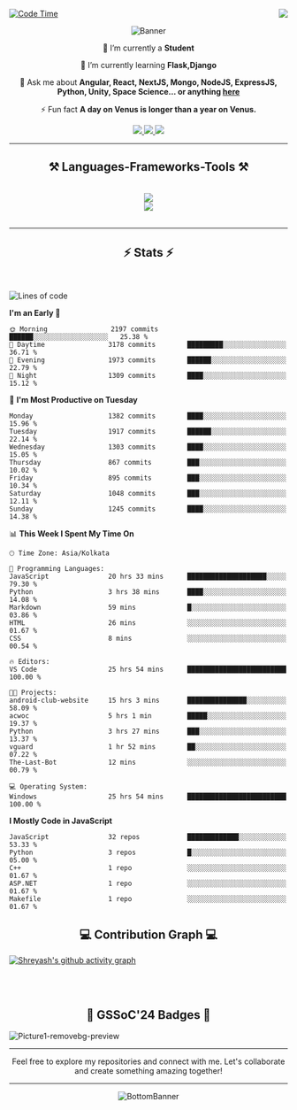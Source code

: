 <div>
 
<img align="right" src="https://visitor-badge.laobi.icu/badge?page_id=shreyash3087.shreyash3087" />

 [![Code Time](https://wakatime.com/badge/user/cd5f70df-e644-46f4-a03b-e1ce78615131.svg)](https://wakatime.com/@cd5f70df-e644-46f4-a03b-e1ce78615131)
 
</div>


<div align="center">
 
![Banner](https://github.com/user-attachments/assets/fe33d289-b057-4d85-ad76-3103802aa9e1)

</div>


<div align="center">
 
 🔭 I’m currently a **Student** 
 
 🌱 I’m currently learning **Flask,Django**

💬 Ask me about **Angular, React, NextJS, Mongo, NodeJS, ExpressJS, Python, Unity, Space Science... or anything [here](https://github.com/shreyash3087/shreyash3087/issues)**

⚡ Fun fact **A day on Venus is longer than a year on Venus.**

</div>
 
<div align="center"> 
  <a href="mailto:shreyash3087@gmail.com">
    <img src="https://img.shields.io/badge/Gmail-333333?style=for-the-badge&logo=gmail&logoColor=red" />
  </a>
  <a href="https://www.linkedin.com/in/shreyash-srivastava-1a1161280" target="_blank">
    <img src="https://img.shields.io/badge/LinkedIn-0077B5?style=for-the-badge&logo=linkedin&logoColor=white" target="_blank" />
  </a>
  <a href="https://github.com/shreyash3087" target="_blank">
     <img src="https://img.shields.io/badge/Github-FF5722?style=for-the-badge&logo=github&logoColor=white" target="_blank" />
  </a>
</div>
<hr/>
 
<h2 align="center">⚒️ Languages-Frameworks-Tools ⚒️</h2>
<br/>
<div align="center">
    <img src="https://skillicons.dev/icons?i=react,bootstrap,html,css,vscode,github,figma,cpp,vercel,netlify" /><br>
    <img src="https://skillicons.dev/icons?i=tailwind,git,nodejs,python,javascript,typescript,express,firebase,mongodb,nextjs,unity,azure,blender" /><br>
</div>

<br/>
<hr/>

<h2 align="center">⚡ Stats ⚡</h2>

<br>
<div>
 
 
<!--START_SECTION:waka-->
![Lines of code](https://img.shields.io/badge/From%20Hello%20World%20I%27ve%20Written-5.2%20million%20lines%20of%20code-blue)

**I'm an Early 🐤** 

```text
🌞 Morning                2197 commits        ██████░░░░░░░░░░░░░░░░░░░   25.38 % 
🌆 Daytime                3178 commits        █████████░░░░░░░░░░░░░░░░   36.71 % 
🌃 Evening                1973 commits        ██████░░░░░░░░░░░░░░░░░░░   22.79 % 
🌙 Night                  1309 commits        ████░░░░░░░░░░░░░░░░░░░░░   15.12 % 
```
📅 **I'm Most Productive on Tuesday** 

```text
Monday                   1382 commits        ████░░░░░░░░░░░░░░░░░░░░░   15.96 % 
Tuesday                  1917 commits        ██████░░░░░░░░░░░░░░░░░░░   22.14 % 
Wednesday                1303 commits        ████░░░░░░░░░░░░░░░░░░░░░   15.05 % 
Thursday                 867 commits         ███░░░░░░░░░░░░░░░░░░░░░░   10.02 % 
Friday                   895 commits         ███░░░░░░░░░░░░░░░░░░░░░░   10.34 % 
Saturday                 1048 commits        ███░░░░░░░░░░░░░░░░░░░░░░   12.11 % 
Sunday                   1245 commits        ████░░░░░░░░░░░░░░░░░░░░░   14.38 % 
```


📊 **This Week I Spent My Time On** 

```text
🕑︎ Time Zone: Asia/Kolkata

💬 Programming Languages: 
JavaScript               20 hrs 33 mins      ████████████████████░░░░░   79.30 % 
Python                   3 hrs 38 mins       ████░░░░░░░░░░░░░░░░░░░░░   14.08 % 
Markdown                 59 mins             █░░░░░░░░░░░░░░░░░░░░░░░░   03.86 % 
HTML                     26 mins             ░░░░░░░░░░░░░░░░░░░░░░░░░   01.67 % 
CSS                      8 mins              ░░░░░░░░░░░░░░░░░░░░░░░░░   00.54 % 

🔥 Editors: 
VS Code                  25 hrs 54 mins      █████████████████████████   100.00 % 

🐱‍💻 Projects: 
android-club-website     15 hrs 3 mins       ███████████████░░░░░░░░░░   58.09 % 
acwoc                    5 hrs 1 min         █████░░░░░░░░░░░░░░░░░░░░   19.37 % 
Python                   3 hrs 27 mins       ███░░░░░░░░░░░░░░░░░░░░░░   13.37 % 
vguard                   1 hr 52 mins        ██░░░░░░░░░░░░░░░░░░░░░░░   07.22 % 
The-Last-Bot             12 mins             ░░░░░░░░░░░░░░░░░░░░░░░░░   00.79 % 

💻 Operating System: 
Windows                  25 hrs 54 mins      █████████████████████████   100.00 % 
```

**I Mostly Code in JavaScript** 

```text
JavaScript               32 repos            █████████████░░░░░░░░░░░░   53.33 % 
Python                   3 repos             █░░░░░░░░░░░░░░░░░░░░░░░░   05.00 % 
C++                      1 repo              ░░░░░░░░░░░░░░░░░░░░░░░░░   01.67 % 
ASP.NET                  1 repo              ░░░░░░░░░░░░░░░░░░░░░░░░░   01.67 % 
Makefile                 1 repo              ░░░░░░░░░░░░░░░░░░░░░░░░░   01.67 % 
```




<!--END_SECTION:waka-->

</div>

<div>
  <div align="center" ><h2 align="center">💻 Contribution Graph 💻</h2></div>
 
  [![Shreyash's github activity graph](https://github-readme-activity-graph.vercel.app/graph?username=shreyash3087&hide_border=true&theme=github)](https://github.com/ashutosh00710/github-readme-activity-graph)
 
</div>

<br/><br/>

<h2 align="center">🔰 GSSoC'24 Badges 🔰</h2>

![Picture1-removebg-preview](https://github.com/user-attachments/assets/4ece96a5-043a-44df-b51b-40738d3603ff)

<div align="center"> 
  <hr/>
  Feel free to explore my repositories and connect with me. Let's collaborate and create something amazing together!
  <hr/>
</div>

<div align="center">
 
![BottomBanner](https://github.com/user-attachments/assets/7afe064f-9b9f-401d-bec1-35c8625bb3dc)

</div>

